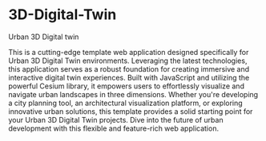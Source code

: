 # 3D-Digital-Twin
Urban 3D Digital twin


This is a cutting-edge template web application designed specifically for Urban 3D Digital Twin environments. Leveraging the latest technologies, this application serves as a robust foundation for creating immersive and interactive digital twin experiences. Built with JavaScript and utilizing the powerful Cesium library, it empowers users to effortlessly visualize and navigate urban landscapes in three dimensions. Whether you're developing a city planning tool, an architectural visualization platform, or exploring innovative urban solutions, this template provides a solid starting point for your Urban 3D Digital Twin projects. Dive into the future of urban development with this flexible and feature-rich web application.
